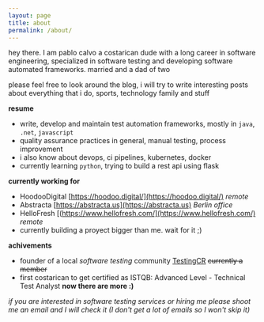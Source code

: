 ```yaml
---
layout: page
title: about
permalink: /about/
---
```


hey there. I am pablo calvo a costarican dude with a long career in software engineering, specialized in software testing and developing software automated frameworks. married and a dad of two

please feel free to look around the blog, i will try to write interesting posts about everything that i do, sports, technology
family and stuff

**resume**

- write, develop and maintain test automation frameworks, mostly in `java`, `.net`, `javascript`
- quality assurance practices in general, manual testing, process improvement
- i also know about devops, ci pipelines, kubernetes, docker
- currently learning `python`, trying to build a rest api using flask


**currently working for**
- HoodooDigital [https://hoodoo.digital/](https://hoodoo.digital/) *remote*
- Abstracta [https://abstracta.us](https://abstracta.us) *Berlin office*
- HelloFresh [(https://www.hellofresh.com/](https://www.hellofresh.com/) *remote*
- currently building a proyect bigger than me. wait for it ;)

**achivements**

- founder of a local *software testing* community [TestingCR](https://www.facebook.com/groups/testingCR/) ~~currently a member~~
- first costarican to get certified as ISTQB: Advanced Level - Technical Test Analyst **now there are more :)**


*if you are interested in software testing services or hiring me please shoot me an email and I will check it (I don't get a lot of emails so I won't skip it)*


